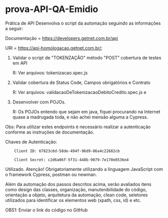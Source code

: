 # prova-API-QA-Emidio

Prática de API
Desenvolva o script da automação seguindo as informações a seguir: 

Documentação = https://developers.getnet.com.br/api

URI = https://api-homologacao.getnet.com.br/;

1)	Validar o script de "TOKENZAÇÃO" método "POST” cobertura de testes em API

  	R: Ver arquivos: tokenizacao.spec.js
  	
3)	Validar cobertura de Status Code, Campos obrigatórios e Contrato

  	R: Ver arquivos: validacaoDeTokenizacaoDebitoCredito.spec.js e 
        
5)	Desenvolver com POJOs.

  	R: Os POJOs entendo que sejam em java, fiquei procurando na Internet quase a madrugada toda, e não achei mensão alguma a Cypress.

Obs: Para utilizar estes endpoints é necessário realizar a autenticação conforme as instruções de documentação.

Chaves de Autenticação:

        Client ID: 67823c6d-58de-494f-96d9-86a4c22682cb

        Client Secret: c2d6a06f-5f31-448b-9079-7e170e8536e4

Utilizado.
Atenção! Obrigatoriamente utilizando a linguagem JavaScript com o framework Cypress, postman ou newman.

Além da automação dos passos descritos acima, serão avaliados itens como design das classes, organização, manutenibilidade do código, orientação a objeto, arquitetura da automação, clean code, seletores utilizados para identificar os elementos web (xpath, css, id) e etc.

OBS1: Enviar o link do código no GitHub
